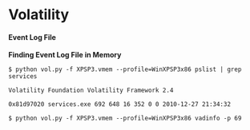 # Volatility

#### Event Log File

**Finding Event Log File in Memory**

`$ python vol.py -f XPSP3.vmem --profile=WinXPSP3x86 pslist | grep services`

`Volatility Foundation Volatility Framework 2.4` 

`0x81d97020 services.exe 692 648 16 352 0 0 2010-12-27 21:34:32`  

`$ python vol.py -f XPSP3.vmem --profile=WinXPSP3x86 vadinfo -p 69`


